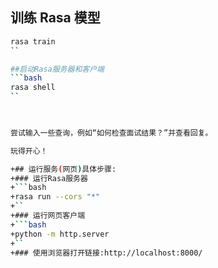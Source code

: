 ## 训练 Rasa 模型
```bash
rasa train
``

##启动Rasa服务器和客户端
```bash
rasa shell
``


 
尝试输入一些查询，例如“如何检查面试结果？”并查看回复。

玩得开心！

+## 运行服务(网页)具体步骤:
+### 运行Rasa服务器
+```bash
+rasa run --cors "*"
+``
+### 运行网页客户端
+```bash
+python -m http.server
+`` 
+### 使用浏览器打开链接:http://localhost:8000/
